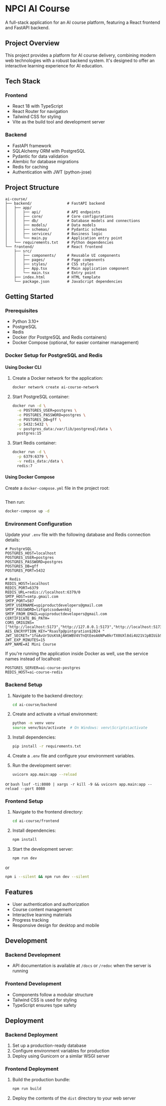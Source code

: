 # NPCI AI Course

A full-stack application for an AI course platform, featuring a React frontend and FastAPI backend.

## Project Overview

This project provides a platform for AI course delivery, combining modern web technologies with a robust backend system. It's designed to offer an interactive learning experience for AI education.

## Tech Stack

### Frontend
- React 18 with TypeScript
- React Router for navigation
- Tailwind CSS for styling
- Vite as the build tool and development server

### Backend
- FastAPI framework
- SQLAlchemy ORM with PostgreSQL
- Pydantic for data validation
- Alembic for database migrations
- Redis for caching
- Authentication with JWT (python-jose)

## Project Structure

```
ai-course/
├── backend/                # FastAPI backend
│   ├── app/
│   │   ├── api/            # API endpoints
│   │   ├── core/           # Core configurations
│   │   ├── db/             # Database models and connections
│   │   ├── models/         # Data models
│   │   ├── schemas/        # Pydantic schemas
│   │   ├── services/       # Business logic
│   │   └── main.py         # Application entry point
│   └── requirements.txt    # Python dependencies
└── frontend/               # React frontend
    ├── src/
    │   ├── components/     # Reusable UI components
    │   ├── pages/          # Page components
    │   ├── styles/         # CSS styles
    │   ├── App.tsx         # Main application component
    │   └── main.tsx        # Entry point
    ├── index.html          # HTML template
    └── package.json        # JavaScript dependencies
```

## Getting Started

### Prerequisites
- Python 3.10+
- PostgreSQL
- Redis
- Docker (for PostgreSQL and Redis containers)
- Docker Compose (optional, for easier container management)

### Docker Setup for PostgreSQL and Redis

#### Using Docker CLI

1. Create a Docker network for the application:
   ```bash
   docker network create ai-course-network
   ```

2. Start PostgreSQL container:
   ```bash
   docker run -d \
     -e POSTGRES_USER=postgres \
     -e POSTGRES_PASSWORD=postgres \
     -e POSTGRES_DB=gff \
     -p 5432:5432 \
     -v postgres_data:/var/lib/postgresql/data \
     postgres:15
   ```

3. Start Redis container:
   ```bash
   docker run -d \
     -p 6379:6379 \
     -v redis_data:/data \
     redis:7
   ```

#### Using Docker Compose

Create a `docker-compose.yml` file in the project root:

```yaml

```

Then run:
```bash
docker-compose up -d
```

### Environment Configuration

Update your `.env` file with the following database and Redis connection details:

```
# PostgreSQL
POSTGRES_HOST=localhost
POSTGRES_USER=postgres
POSTGRES_PASSWORD=postgres
POSTGRES_DB=gff
POSTGRES_PORT=5432

# Redis
REDIS_HOST=localhost
REDIS_PORT=6379
REDIS_URL=redis://localhost:6379/0
SMTP_HOST=smtp.gmail.com
SMTP_PORT=587
SMTP_USERNAME=upiproductdevelopers@gmail.com
SMTP_PASSWORD=lzfqatcsodwenkbj
SMTP_FROM_EMAIL=upiproductdevelopers@gmail.com
CERTIFICATE_BG_PATH=
CORS_ORIGINS=["http://localhost:5173","http://127.0.0.1:5173","http://localhost:5173","http://localhost:5174"]
AES_ENCRYPTION_KEY="RsasTp@pintgration$2024 "
JWT_SECRET="1foAvUr5UsKVAjAHSWBV4V7nQtEeoA6NPw0krTX0UXl8di4U21VJpBIUibSMxAJmn96leMeYWwKrHfm2CYt2QA"
JWT_EXP_MINUTES=15
APP_NAME=AI Mini Course
```

If you're running the application inside Docker as well, use the service names instead of localhost:

```
POSTGRES_SERVER=ai-course-postgres
REDIS_HOST=ai-course-redis
```
### Backend Setup

1. Navigate to the backend directory:
   ```bash
   cd ai-course/backend
   ```

2. Create and activate a virtual environment:
   ```bash
   python -m venv venv
   source venv/bin/activate  # On Windows: venv\Scripts\activate
   ```

3. Install dependencies:
   ```bash
   pip install -r requirements.txt
   ```

4. Create a `.env` file and configure your environment variables.

5. Run the development server:
   ```bash
   uvicorn app.main:app --reload
   ```
or 
    ```bash
    lsof -ti:8080 | xargs -r kill -9 && uvicorn app.main:app --reload --port 8080
    ```
### Frontend Setup

1. Navigate to the frontend directory:
   ```bash
   cd ai-course/frontend
   ```

2. Install dependencies:
   ```bash
   npm install
   ```

3. Start the development server:
   ```bash
   npm run dev
   ```
or 
   ```bash
   npm i --silent && npm run dev --silent
   ```
## Features

- User authentication and authorization
- Course content management
- Interactive learning materials
- Progress tracking
- Responsive design for desktop and mobile

## Development

### Backend Development

- API documentation is available at `/docs` or `/redoc` when the server is running


### Frontend Development

- Components follow a modular structure
- Tailwind CSS is used for styling
- TypeScript ensures type safety

## Deployment

### Backend Deployment

1. Set up a production-ready database
2. Configure environment variables for production
3. Deploy using Gunicorn or a similar WSGI server

### Frontend Deployment

1. Build the production bundle:
   ```bash
   npm run build
   ```
2. Deploy the contents of the `dist` directory to your web server




